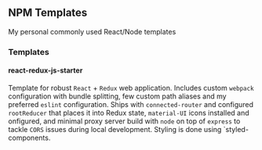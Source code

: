 ## NPM Templates
My personal commonly used React/Node templates

### Templates
#### react-redux-js-starter
Template for robust `React` + `Redux` web application. Includes custom `webpack` configuration with bundle splitting, few custom path aliases and my preferred `eslint` configuration. Ships with `connected-router` and configured `rootReducer` that places it into Redux state, `material-UI` icons installed and onfigured, and minimal proxy server build with `node` on top of `express` to tackle `CORS` issues during local development. Styling is done using `styled-components.


